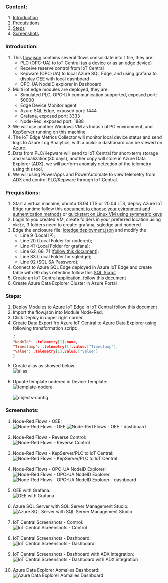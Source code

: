 ### Content:
1. [Introduction](#introduction)
2. [Prequisitions](#prequisitions)
3. [Steps](#steps)
4. [Screenshots](#screenshots)

### Introduction: 
1. This [flow.json](./flows.json) contains several flows consolidate into 1 file, they are:
    - PLC (OPC-UA) to IoT Central (as a device or as an edge device)
    - Receive reserve control from IoT Central
    - Kepware (OPC-UA) to local Azure SQL Edge, and using grafana to display OEE with local dashboard
    - OPC-UA NodeID explorer in Dashboard
2. Multi iot edge modules are deployed, they are:
    - Simulated PLC, OPC-UA communication supported, exposed port: 50000
    - Edge Device Monitor agent
    - Azure SQL Edge, exposed port: 1444
    - Grafana, exposed port: 3333
    - Node-Red, exposed port: 1888
3. We will use another Windows VM as Industrial PC environment, and KepServer running on this machine.
4. The IoT Edge Metrics Collector will monitor local device status and send logs to Azure Log Analytics, with a build-in dashboard can be viewed on Azure.
5. Data from PLC/Kepware will send to IoT Central for short-term storage and visualization(30 days), another copy will store in Azure Data Explorer (ADX), we will perform anomaly detection of the telemetry using this tool.
6. We will using PowerApps and PowerAutomate to view telemetry from ADX and control PLC/Kepware through IoT Central.

### Prequisitions:
1. Start a virtual machine, ubuntu 18.04 LTS or 20.04 LTS, deploy Azure IoT Edge runtime follow this [document to choose your evironment and authentication methods](https://docs.microsoft.com/en-us/azure/iot-edge/how-to-create-iot-edge-device?view=iotedge-2020-11) or [quickstart on Linux VM using symmetric keys](https://docs.microsoft.com/en-us/azure/iot-edge/how-to-provision-single-device-linux-symmetric?view=iotedge-2020-11&tabs=azure-portal%2Cubuntu)
2. Login to you created VM, create folders in your preferred location using `mkdir`, 3 folders need to create: grafana, sqledge and nodered
3. Edge the enclosure file: [iotedge deployment.json](./iotedge%20deploy.json) and modify the 
    - Line 9 (Local IP); 
    - Line 20 (Local Folder for nodered); 
    - Line 41 (Local Folder for grafana); 
    - Line 62, 68, 71 ([follow this document](https://docs.microsoft.com/en-us/azure/iot-edge/how-to-collect-and-transport-metrics?view=iotedge-2020-11&tabs=iothub)); 
    - Line 83 (Local Folder for sqledge); 
    - Line 92 (SQL SA Password); 
4. Connect to Azure SQL Edge deployed in Azure IoT Edge and create table with 90 days retention follow this [SQL Script](./SQL%20Script.sql)
5. Create an IoT Central application, follow this [document](https://docs.microsoft.com/en-us/azure/iot-central/core/howto-create-iot-central-application)
6. Create Azure Data Explorer Cluster in Azure Portal

### Steps:
1. Deploy Modules to Azure IoT Edge in IoT Central follow this [document](https://docs.microsoft.com/en-us/learn/modules/connect-iot-edge-device-to-iot-central/4-deploy-iot-edge-to-virtual-machine)
2. Import the flow.json into Module Node-Red.
3. Click Deploy in upper right corner.
4. Create Data Export fro Azure IoT Central to Azure Data Explorer using following transformation script: </br>
    ```json
    {
    "NodeId": .telemetry[1].name,
    "Timestamp": .telemetry[1].value.["Timestamp"],
    "Value": .telemetry[1].value.["Value"]
    }
    ```
5. Create alias as showed below:</br> ![alias](./images/alias.png)</br></br>
6. Update template nodered in Device Template:</br>
    ![template-nodere](./images/central%20config.png)</br></br>
    ![objects-config](./images/object.png)

### Screenshots:
1. Node-Red Flows - OEE:</br> ![Node-Red Flows - OEE](./images/OEE.png) ![Node-Red Flows - OEE - dashboard](./images/nodered%20dashboard.png)</br></br>
2. Node-Red Flows - Reverse Control:</br> ![Node-Red Flows - Reverse Control](./images/reverse%20control.png)</br></br>
3. Node-Red Flows - KepServer/PLC to IoT Central:</br> ![Node-Red Flows - KepServer/PLC to IoT Central](./images/Machine%20Data.png)</br></br>
4. Node-Red Flows - OPC-UA NodeID Explorer:</br> ![Node-Red Flows - OPC-UA NodeID Explorer](./images/explorer.png) ![Node-Red Flows - OPC-UA NodeID Explorer - dashboard](./images/explorer%20dashboard.png)</br></br>
5. OEE with Grafana:</br> ![OEE with Grafana](./images/oee-dashboard-grafana.png)</br></br>
6. Azure SQL Server with SQL Server Management Studio:</br> ![Azure SQL Server with SQL Server Management Studio](./images/SSMS.png)</br></br>
7. IoT Central Screenshots - Control:</br> ![IoT Central Screenshots - Control](./images/central-control.png)</br></br>
8. IoT Central Screenshots - Dashboard:</br> ![IoT Central Screenshots - Dashboard](./images/central-dashboard.png)</br></br>
8. IoT Central Screenshots - Dashboard with ADX integration:</br> ![IoT Central Screenshots - Dashboard with ADX integration](./images/central-dashboard-with-adx.png)</br></br>
9. Azure Data Explorer Aomalies Dashboard:</br> ![Azure Data Explorer Aomalies Dashboard](./images/adx.png)</br></br>